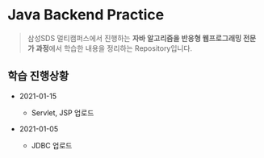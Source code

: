 # Java Backend Practice
> 삼성SDS 멀티캠퍼스에서 진행하는 **자바 알고리즘을 반응형 웹프로그래밍 전문가 과정**에서 학습한 내용을 정리하는 Repository입니다.

## 학습 진행상황

* 2021-01-15
    * Servlet, JSP 업로드
    
* 2021-01-05
    * JDBC 업로드
